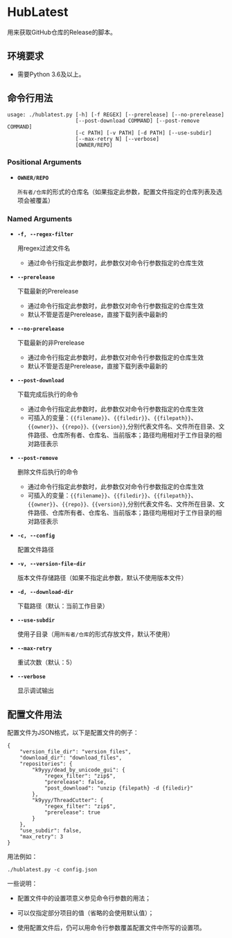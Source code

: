 # HubLatest

用来获取GitHub仓库的Release的脚本。

## 环境要求


* 需要Python 3.6及以上。

## 命令行用法

```
usage: ./hublatest.py [-h] [-f REGEX] [--prerelease] [--no-prerelease]
                      [--post-download COMMAND] [--post-remove COMMAND]
                      [-c PATH] [-v PATH] [-d PATH] [--use-subdir]
                      [--max-retry N] [--verbose]
                      [OWNER/REPO]
```

### Positional Arguments

*  **`OWNER/REPO`**

   `所有者/仓库`的形式的仓库名（如果指定此参数，配置文件指定的仓库列表及选项会被覆盖）

### Named Arguments

*  **`-f, --regex-filter`**

   用regex过滤文件名
	- 通过命令行指定此参数时，此参数仅对命令行参数指定的仓库生效

*  **`--prerelease`**

   下载最新的Prerelease
	- 通过命令行指定此参数时，此参数仅对命令行参数指定的仓库生效
	- 默认不管是否是Prerelease，直接下载列表中最新的

*  **`--no-prerelease`**

   下载最新的非Prerelease
	- 通过命令行指定此参数时，此参数仅对命令行参数指定的仓库生效
	- 默认不管是否是Prerelease，直接下载列表中最新的

*  **`--post-download`**

   下载完成后执行的命令
	- 通过命令行指定此参数时，此参数仅对命令行参数指定的仓库生效
	- 可插入的变量：`{{filename}}`、`{{filedir}}`、`{{filepath}}`、`{{owner}}`、`{{repo}}、{{version}}`,分别代表文件名、文件所在目录、文件路径、仓库所有者、仓库名、当前版本；路径均用相对于工作目录的相对路径表示

*  **`--post-remove`**

   删除文件后执行的命令
	- 通过命令行指定此参数时，此参数仅对命令行参数指定的仓库生效
	- 可插入的变量：`{{filename}}`、`{{filedir}}`、`{{filepath}}`、`{{owner}}`、`{{repo}}、{{version}}`,分别代表文件名、文件所在目录、文件路径、仓库所有者、仓库名、当前版本；路径均用相对于工作目录的相对路径表示

*  **`-c, --config`**

   配置文件路径

*  **`-v, --version-file-dir`**

   版本文件存储路径（如果不指定此参数，默认不使用版本文件）

*  **`-d, --download-dir`**

   下载路径（默认：当前工作目录）

*  **`--use-subdir`**

   使用子目录（用`所有者/仓库`的形式存放文件，默认不使用）

*  **`--max-retry`**

   重试次数（默认：5）

*  **`--verbose`**

   显示调试输出

## 配置文件用法

配置文件为JSON格式，以下是配置文件的例子：

```
{
    "version_file_dir": "version_files",
    "download_dir": "download_files",
    "repositories": {
        "k9yyy/dead_by_unicode_gui": {
            "regex_filter": "zip$",
            "prerelease": false,
            "post_download": "unzip {filepath} -d {filedir}"
        },
        "k9yyy/ThreadCutter": {
            "regex_filter": "zip$",
            "prerelease": true
        }
    },
    "use_subdir": false,
    "max_retry": 3
}
```

用法例如：

```
./hublatest.py -c config.json
```

一些说明：


* 配置文件中的设置项意义参见命令行参数的用法；


* 可以仅指定部分项目的值（省略的会使用默认值）；


* 使用配置文件后，仍可以用命令行参数覆盖配置文件中所写的设置项。
